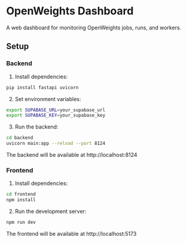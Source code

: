 # OpenWeights Dashboard

A web dashboard for monitoring OpenWeights jobs, runs, and workers.

## Setup

### Backend

1. Install dependencies:
```bash
pip install fastapi uvicorn
```

2. Set environment variables:
```bash
export SUPABASE_URL=your_supabase_url
export SUPABASE_KEY=your_supabase_key
```

3. Run the backend:
```bash
cd backend
uvicorn main:app --reload --port 8124
```

The backend will be available at http://localhost:8124

### Frontend

1. Install dependencies:
```bash
cd frontend
npm install
```

2. Run the development server:
```bash
npm run dev
```

The frontend will be available at http://localhost:5173

